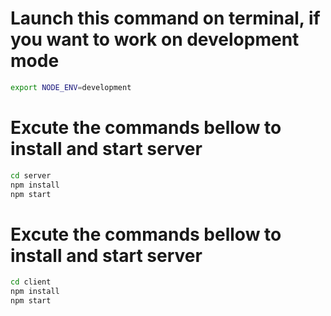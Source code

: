 # Launch this command on terminal, if you want to work on development mode

```bash
export NODE_ENV=development
```

# Excute the commands bellow to install and start server

```bash
cd server
npm install
npm start
```

# Excute the commands bellow to install and start server

```bash
cd client
npm install
npm start
```
